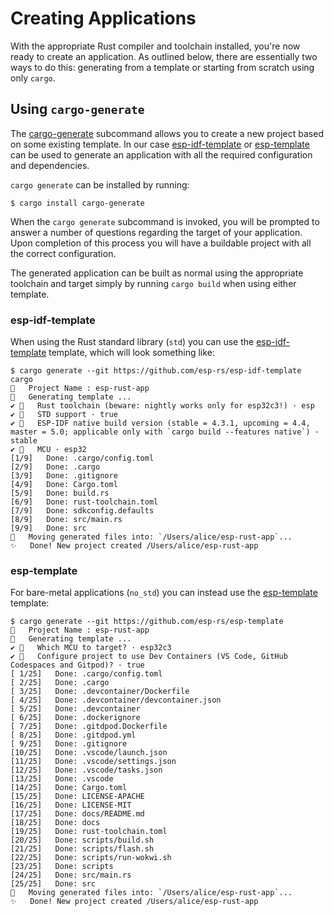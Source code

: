 # Creating Applications

With the appropriate Rust compiler and toolchain installed, you're now ready to create an application. As outlined below, there are essentially two ways to do this: generating from a template or starting from scratch using only `cargo`.

## Using `cargo-generate`

The [cargo-generate] subcommand allows you to create a new project based on some existing template. In our case [esp-idf-template] or [esp-template] can be used to generate an application with all the required configuration and dependencies.

`cargo generate` can be installed by running:

```shell
$ cargo install cargo-generate
```

When the `cargo generate` subcommand is invoked, you will be prompted to answer a number of questions regarding the target of your application. Upon completion of this process you will have a buildable project with all the correct configuration.

The generated application can be built as normal using the appropriate toolchain and target simply by running `cargo build` when using either template.

### esp-idf-template

When using the Rust standard library (`std`) you can use the [esp-idf-template] template, which will look something like:

```shell
$ cargo generate --git https://github.com/esp-rs/esp-idf-template cargo
🤷   Project Name : esp-rust-app
🔧   Generating template ...
✔ 🤷   Rust toolchain (beware: nightly works only for esp32c3!) · esp
✔ 🤷   STD support · true
✔ 🤷   ESP-IDF native build version (stable = 4.3.1, upcoming = 4.4, master = 5.0; applicable only with `cargo build --features native`) · stable
✔ 🤷   MCU · esp32
[1/9]   Done: .cargo/config.toml
[2/9]   Done: .cargo
[3/9]   Done: .gitignore
[4/9]   Done: Cargo.toml
[5/9]   Done: build.rs
[6/9]   Done: rust-toolchain.toml
[7/9]   Done: sdkconfig.defaults
[8/9]   Done: src/main.rs
[9/9]   Done: src
🔧   Moving generated files into: `/Users/alice/esp-rust-app`...
✨   Done! New project created /Users/alice/esp-rust-app
```

### esp-template

For bare-metal applications (`no_std`) you can instead use the [esp-template] template:

```shell
$ cargo generate --git https://github.com/esp-rs/esp-template
🤷   Project Name : esp-rust-app
🔧   Generating template ...
✔ 🤷   Which MCU to target? · esp32c3
✔ 🤷   Configure project to use Dev Containers (VS Code, GitHub Codespaces and Gitpod)? · true
[ 1/25]   Done: .cargo/config.toml
[ 2/25]   Done: .cargo
[ 3/25]   Done: .devcontainer/Dockerfile
[ 4/25]   Done: .devcontainer/devcontainer.json
[ 5/25]   Done: .devcontainer
[ 6/25]   Done: .dockerignore
[ 7/25]   Done: .gitdpod.Dockerfile
[ 8/25]   Done: .gitdpod.yml
[ 9/25]   Done: .gitignore
[10/25]   Done: .vscode/launch.json
[11/25]   Done: .vscode/settings.json
[12/25]   Done: .vscode/tasks.json
[13/25]   Done: .vscode
[14/25]   Done: Cargo.toml
[15/25]   Done: LICENSE-APACHE
[16/25]   Done: LICENSE-MIT
[17/25]   Done: docs/README.md
[18/25]   Done: docs
[19/25]   Done: rust-toolchain.toml
[20/25]   Done: scripts/build.sh
[21/25]   Done: scripts/flash.sh
[22/25]   Done: scripts/run-wokwi.sh
[23/25]   Done: scripts
[24/25]   Done: src/main.rs
[25/25]   Done: src
🔧   Moving generated files into: `/Users/alice/esp-rust-app`...
✨   Done! New project created /Users/alice/esp-rust-app
```

[cargo-generate]: https://github.com/cargo-generate/cargo-generate
[esp-idf-template]: https://github.com/esp-rs/esp-idf-template
[esp-template]: https://github.com/esp-rs/esp-template
